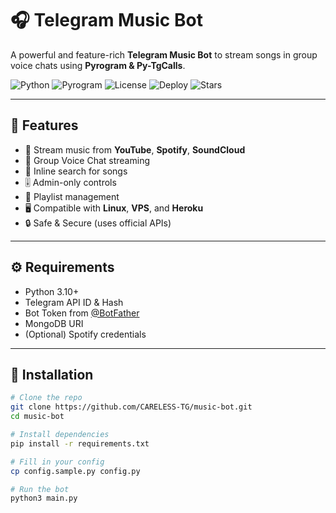 # 🎧 Telegram Music Bot

A powerful and feature-rich **Telegram Music Bot** to stream songs in group voice chats using **Pyrogram & Py-TgCalls**.

![Python](https://img.shields.io/badge/Python-3.10+-blue)
![Pyrogram](https://img.shields.io/badge/Powered%20By-Pyrogram-orange)
![License](https://img.shields.io/github/license/your-username/music-bot)
![Deploy](https://img.shields.io/badge/Deploy%20To-Heroku-purple)
![Stars](https://img.shields.io/github/stars/CARELESS-TG/music-bot?style=social)

---

## 📌 Features

- 🎵 Stream music from **YouTube**, **Spotify**, **SoundCloud**
- 🎤 Group Voice Chat streaming
- 🔎 Inline search for songs
- 🎚 Admin-only controls
- 📁 Playlist management
- 🖥️ Compatible with **Linux**, **VPS**, and **Heroku**
- 🔒 Safe & Secure (uses official APIs)

---

## ⚙️ Requirements

- Python 3.10+
- Telegram API ID & Hash
- Bot Token from [@BotFather](https://t.me/BotFather)
- MongoDB URI
- (Optional) Spotify credentials

---

## 🚀 Installation

```bash
# Clone the repo
git clone https://github.com/CARELESS-TG/music-bot.git
cd music-bot

# Install dependencies
pip install -r requirements.txt

# Fill in your config
cp config.sample.py config.py

# Run the bot
python3 main.py
